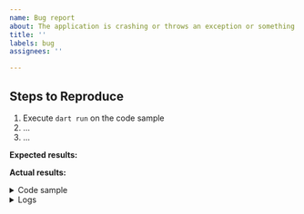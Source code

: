 ```yaml
---
name: Bug report
about: The application is crashing or throws an exception or something else looks wrong.
title: ''
labels: bug
assignees: ''

---
```


## Steps to Reproduce

<!-- Please include full steps to reproduce so that we can reproduce the problem. -->

1. Execute `dart run` on the code sample <!-- (see "Code sample" section below) -->
2. ... <!-- describe steps to demonstrate bug -->
3. ... <!-- for example "Tap on X and see a crash" -->

**Expected results:** <!-- what did you want to see? -->

**Actual results:** <!-- what did you see? -->

<details>
<summary>Code sample</summary>

<!--
      Please create a minimal reproducible sample that shows the problem
      and attach it below between the lines with the backticks.

      To create it you can use `dart create bug` command and update the `main.dart` file.

      Alternatively, you can use https://dartpad.dev/
      which is capable of creating and running small Dart apps.

      Without this we will unlikely be able to progress on the issue, and because of that
      we regretfully will have to close it.
-->

```dart
```

</details>

<details>
  <summary>Logs</summary>

<!--
      Run your application with `dart run main.dart --verbose` and attach all the
      log output below between the lines with the backticks. If there is an
      exception, please see if the error message includes enough information
      to explain how to solve the issue.
-->

```
```

<!--
     Run `dart analyze` and attach any output of that command below.
     If there are any analysis errors, try resolving them before filing this issue.
-->

```
```

<!-- Finally, paste the output of running `dart --version` here. -->

```
```

</details>
